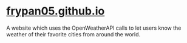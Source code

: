 # [frypan05.github.io](https://frypan05.github.io/frypan05.github.io/html.html)
A website which uses the OpenWeatherAPI calls to let users know the weather of their favorite cities from around the world.
